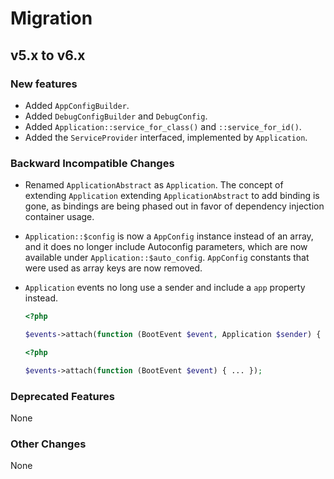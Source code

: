 # Migration

## v5.x to v6.x

### New features

- Added `AppConfigBuilder`.
- Added `DebugConfigBuilder` and `DebugConfig`.
- Added `Application::service_for_class()` and `::service_for_id()`.
- Added the `ServiceProvider` interfaced, implemented by `Application`.

### Backward Incompatible Changes

- Renamed `ApplicationAbstract` as `Application`. The concept of extending `Application` extending `ApplicationAbstract` to add binding is gone, as bindings are being phased out in favor of dependency injection container usage.

- `Application::$config` is now a `AppConfig` instance instead of an array, and it does no longer include Autoconfig parameters, which are now available under `Application::$auto_config`. `AppConfig` constants that were used as array keys are now removed.

- `Application` events no long use a sender and include a `app` property instead.

    ```php
    <?php

    $events->attach(function (BootEvent $event, Application $sender) { ... });
    ```
    ```php
    <?php

    $events->attach(function (BootEvent $event) { ... });
    ```

### Deprecated Features

None

### Other Changes

None

